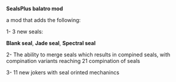 ****SealsPlus balatro mod****

a mod that adds the following:

1- 	3 new seals:

**Blank seal**,
**Jade seal**,
**Spectral seal**
	 
2- 	The ability to merge seals which results in compined seals, with compination variants reaching 21 compination of seals

3- 	11 new jokers with seal orinted mechanincs 
